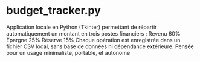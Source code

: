 # budget_tracker.py
Application locale en Python (Tkinter) permettant de répartir automatiquement un montant en trois postes financiers :  Revenu 60%  Épargne 25%  Réserve 15%  Chaque opération est enregistrée dans un fichier CSV local, sans base de données ni dépendance extérieure. Pensée pour un usage minimaliste, portable, et autonome
